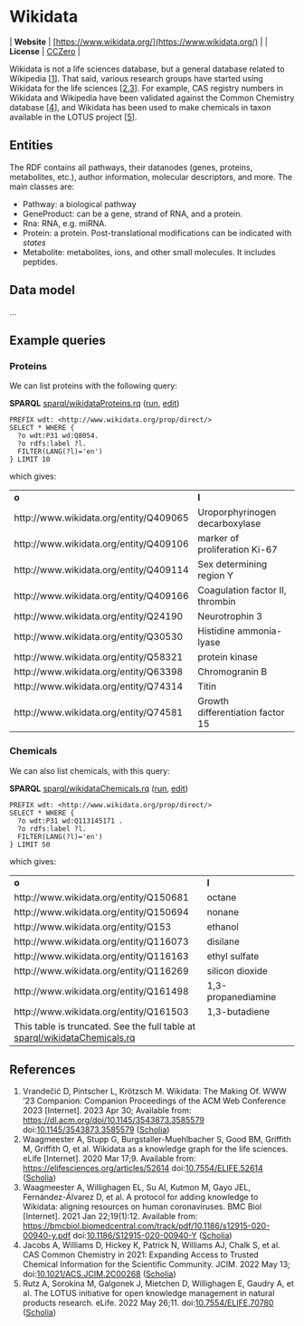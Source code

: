 # Wikidata

| **Website** | [https://www.wikidata.org/](https://www.wikidata.org/) |
| **License** | [CCZero](https://creativecommons.org/public-domain/cc0/) |

<a name="tp1">Wikidata</a> is not a life sciences database, but a general database related to <a name="tp2">Wikipedia</a> [<a href="#citeref1">1</a>]. That said,
various research groups have started using Wikidata for the life sciences [<a href="#citeref2">2</a>,<a href="#citeref3">3</a>]. For example, CAS registry
numbers in Wikidata and Wikipedia have been validated against the Common Chemistry database [<a href="#citeref4">4</a>], and Wikidata has been used to make
chemicals in taxon available in the LOTUS project [<a href="#citeref5">5</a>].

## Entities

The RDF contains all pathways, their datanodes (genes, proteins, metabolites, etc.), author information, molecular descriptors,
and more. The main classes are:

* Pathway: a <a name="tp3">biological pathway</a>
* GeneProduct: can be a <a name="tp4">gene</a>, strand of <a name="tp5">RNA</a>, and a <a name="tp6">protein</a>.
* Rna: RNA, e.g. <a name="tp7">miRNA</a>.
* Protein: a <a name="tp8">protein</a>. Post-translational modifications can be indicated with *states*
* Metabolite: metabolites, ions, and other small molecules. It includes peptides.


## Data model

...

## Example queries

### Proteins

We can list proteins with the following query:

**SPARQL** [sparql/wikidataProteins.rq](sparql/wikidataProteins.code.html) ([run](https://query.wikidata.org/embed.html#PREFIX%20wdt%3A%20%3Chttp%3A%2F%2Fwww.wikidata.org%2Fprop%2Fdirect%2F%3E%0A%0ASELECT%20*%20WHERE%20%7B%0A%20%20%3Fo%20wdt%3AP31%20wd%3AQ8054.%0A%20%20%3Fo%20rdfs%3Alabel%20%3Fl.%0A%20%20FILTER%28LANG%28%3Fl%29%3D%27en%27%29%0A%7D%20LIMIT%2010%0A), [edit](https://query.wikidata.org/#PREFIX%20wdt%3A%20%3Chttp%3A%2F%2Fwww.wikidata.org%2Fprop%2Fdirect%2F%3E%0A%0ASELECT%20*%20WHERE%20%7B%0A%20%20%3Fo%20wdt%3AP31%20wd%3AQ8054.%0A%20%20%3Fo%20rdfs%3Alabel%20%3Fl.%0A%20%20FILTER%28LANG%28%3Fl%29%3D%27en%27%29%0A%7D%20LIMIT%2010%0A))

```sparql
PREFIX wdt: <http://www.wikidata.org/prop/direct/>
SELECT * WHERE {
  ?o wdt:P31 wd:Q8054.
  ?o rdfs:label ?l.
  FILTER(LANG(?l)='en')
} LIMIT 10
```

which gives:

<!-- https://query.wikidata.org/bigdata/namespace/wdq/sparql -->
<table>
  <tr>
    <td><b>o</b></td>
    <td><b>l</b></td>
  </tr>
  <tr>
    <td>http://www.wikidata.org/entity/Q409065</td>
    <td>Uroporphyrinogen decarboxylase</td>
  </tr>
  <tr>
    <td>http://www.wikidata.org/entity/Q409106</td>
    <td>marker of proliferation Ki-67</td>
  </tr>
  <tr>
    <td>http://www.wikidata.org/entity/Q409114</td>
    <td>Sex determining region Y</td>
  </tr>
  <tr>
    <td>http://www.wikidata.org/entity/Q409166</td>
    <td>Coagulation factor II, thrombin</td>
  </tr>
  <tr>
    <td>http://www.wikidata.org/entity/Q24190</td>
    <td>Neurotrophin 3</td>
  </tr>
  <tr>
    <td>http://www.wikidata.org/entity/Q30530</td>
    <td>Histidine ammonia-lyase</td>
  </tr>
  <tr>
    <td>http://www.wikidata.org/entity/Q58321</td>
    <td>protein kinase</td>
  </tr>
  <tr>
    <td>http://www.wikidata.org/entity/Q63398</td>
    <td>Chromogranin B</td>
  </tr>
  <tr>
    <td>http://www.wikidata.org/entity/Q74314</td>
    <td>Titin</td>
  </tr>
  <tr>
    <td>http://www.wikidata.org/entity/Q74581</td>
    <td>Growth differentiation factor 15</td>
  </tr>
</table>

### Chemicals

We can also list chemicals, with this query:

**SPARQL** [sparql/wikidataChemicals.rq](sparql/wikidataChemicals.code.html) ([run](https://query.wikidata.org/embed.html#PREFIX%20wdt%3A%20%3Chttp%3A%2F%2Fwww.wikidata.org%2Fprop%2Fdirect%2F%3E%0A%0ASELECT%20*%20WHERE%20%7B%0A%20%20%3Fo%20wdt%3AP31%20wd%3AQ113145171%20.%0A%20%20%3Fo%20rdfs%3Alabel%20%3Fl.%0A%20%20FILTER%28LANG%28%3Fl%29%3D%27en%27%29%0A%7D%20LIMIT%2050%0A), [edit](https://query.wikidata.org/#PREFIX%20wdt%3A%20%3Chttp%3A%2F%2Fwww.wikidata.org%2Fprop%2Fdirect%2F%3E%0A%0ASELECT%20*%20WHERE%20%7B%0A%20%20%3Fo%20wdt%3AP31%20wd%3AQ113145171%20.%0A%20%20%3Fo%20rdfs%3Alabel%20%3Fl.%0A%20%20FILTER%28LANG%28%3Fl%29%3D%27en%27%29%0A%7D%20LIMIT%2050%0A))

```sparql
PREFIX wdt: <http://www.wikidata.org/prop/direct/>
SELECT * WHERE {
  ?o wdt:P31 wd:Q113145171 .
  ?o rdfs:label ?l.
  FILTER(LANG(?l)='en')
} LIMIT 50
```

which gives:

<!-- https://query.wikidata.org/bigdata/namespace/wdq/sparql -->
<table>
  <tr>
    <td><b>o</b></td>
    <td><b>l</b></td>
  </tr>
  <tr>
    <td>http://www.wikidata.org/entity/Q150681</td>
    <td>octane</td>
  </tr>
  <tr>
    <td>http://www.wikidata.org/entity/Q150694</td>
    <td>nonane</td>
  </tr>
  <tr>
    <td>http://www.wikidata.org/entity/Q153</td>
    <td>ethanol</td>
  </tr>
  <tr>
    <td>http://www.wikidata.org/entity/Q116073</td>
    <td>disilane</td>
  </tr>
  <tr>
    <td>http://www.wikidata.org/entity/Q116163</td>
    <td>ethyl sulfate</td>
  </tr>
  <tr>
    <td>http://www.wikidata.org/entity/Q116269</td>
    <td>silicon dioxide</td>
  </tr>
  <tr>
    <td>http://www.wikidata.org/entity/Q161498</td>
    <td>1,3-propanediamine</td>
  </tr>
  <tr>
    <td>http://www.wikidata.org/entity/Q161503</td>
    <td>1,3-butadiene</td>
  </tr>
  <tr><td colspan="2">This table is truncated. See the full table at <a href="sparql/wikidataChemicals.code.html">sparql/wikidataChemicals.rq</a></td></tr>
</table>

## References

1. <a name="citeref1"></a>Vrandečić D, Pintscher L, Krötzsch M. Wikidata: The Making Of. WWW ’23 Companion: Companion Proceedings of the ACM Web Conference 2023 [Internet]. 2023 Apr 30; Available from: https://dl.acm.org/doi/10.1145/3543873.3585579 doi:[10.1145/3543873.3585579](https://doi.org/10.1145/3543873.3585579) ([Scholia](https://scholia.toolforge.org/doi/10.1145/3543873.3585579))
2. <a name="citeref2"></a>Waagmeester A, Stupp G, Burgstaller-Muehlbacher S, Good BM, Griffith M, Griffith O, et al. Wikidata as a knowledge graph for the life sciences. eLife [Internet]. 2020 Mar 17;9. Available from: https://elifesciences.org/articles/52614 doi:[10.7554/ELIFE.52614](https://doi.org/10.7554/ELIFE.52614) ([Scholia](https://scholia.toolforge.org/doi/10.7554/ELIFE.52614))
3. <a name="citeref3"></a>Waagmeester A, Willighagen EL, Su AI, Kutmon M, Gayo JEL, Fernández-Álvarez D, et al. A protocol for adding knowledge to Wikidata: aligning resources on human coronaviruses. BMC Biol [Internet]. 2021 Jan 22;19(1):12. Available from: https://bmcbiol.biomedcentral.com/track/pdf/10.1186/s12915-020-00940-y.pdf doi:[10.1186/S12915-020-00940-Y](https://doi.org/10.1186/S12915-020-00940-Y) ([Scholia](https://scholia.toolforge.org/doi/10.1186/S12915-020-00940-Y))
4. <a name="citeref4"></a>Jacobs A, Williams D, Hickey K, Patrick N, Williams AJ, Chalk S, et al. CAS Common Chemistry in 2021: Expanding Access to Trusted Chemical Information for the Scientific Community. JCIM. 2022 May 13;  doi:[10.1021/ACS.JCIM.2C00268](https://doi.org/10.1021/ACS.JCIM.2C00268) ([Scholia](https://scholia.toolforge.org/doi/10.1021/ACS.JCIM.2C00268))
5. <a name="citeref5"></a>Rutz A, Sorokina M, Galgonek J, Mietchen D, Willighagen E, Gaudry A, et al. The LOTUS initiative for open knowledge management in natural products research. eLife. 2022 May 26;11.  doi:[10.7554/ELIFE.70780](https://doi.org/10.7554/ELIFE.70780) ([Scholia](https://scholia.toolforge.org/doi/10.7554/ELIFE.70780))

